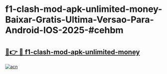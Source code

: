 # f1-clash-mod-apk-unlimited-money-Baixar-Gratis-Ultima-Versao-Para-Android-IOS-2025-#cehbm

# <h2><a href="https://ainizakaria.my?title=f1-clash-mod-apk-unlimited-money&ref=24M">🔗👉 🔴 f1-clash-mod-apk-unlimited-money</a></h2>

[![acn](https://github.com/user-attachments/assets/0f9c940e-d8b0-45ae-aac7-cd30a18b3e1c)](https://ainizakaria.my?title=f1-clash-mod-apk-unlimited-money&ref=24M)

